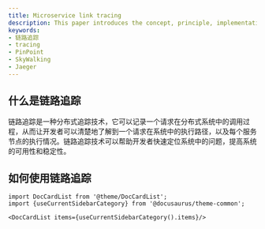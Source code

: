 ```yaml
---
title: Microservice link tracing
description: This paper introduces the concept, principle, implementation and application scenarios of microservice link tracing.
keywords:
- 链路追踪
- tracing
- PinPoint
- SkyWalking
- Jaeger
---
```


## 什么是链路追踪

链路追踪是一种分布式追踪技术，它可以记录一个请求在分布式系统中的调用过程，从而让开发者可以清楚地了解到一个请求在系统中的执行路径，以及每个服务节点的执行情况。链路追踪技术可以帮助开发者快速定位系统中的问题，提高系统的可用性和稳定性。

## 如何使用链路追踪

```mdx-code-block
import DocCardList from '@theme/DocCardList';
import {useCurrentSidebarCategory} from '@docusaurus/theme-common';

<DocCardList items={useCurrentSidebarCategory().items}/>
```